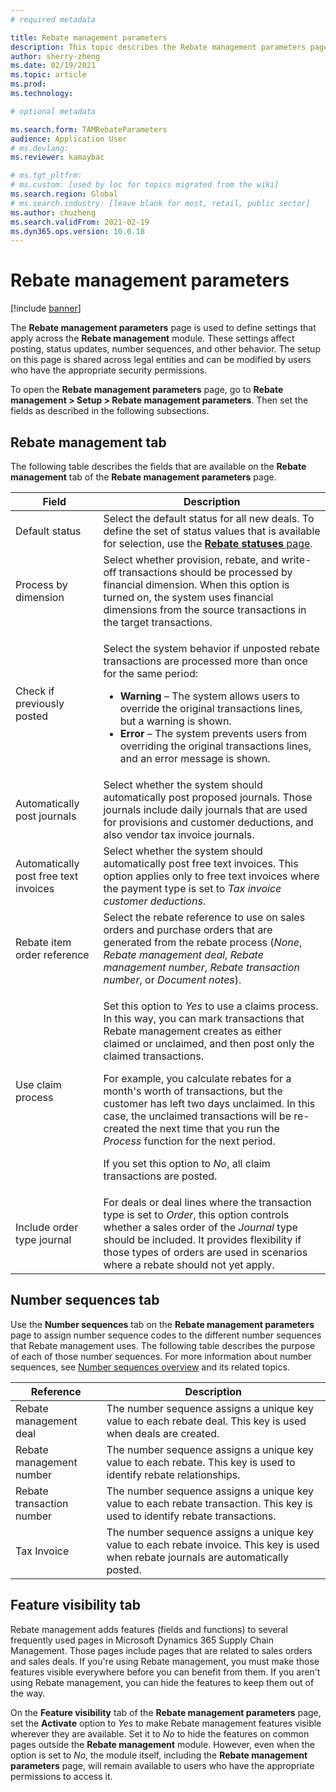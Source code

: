 ```yaml
---
# required metadata

title: Rebate management parameters
description: This topic describes the Rebate management parameters page. This page contains settings that affect posting, status updates, number sequences, and other behavior.
author: sherry-zheng
ms.date: 02/19/2021
ms.topic: article
ms.prod: 
ms.technology: 

# optional metadata

ms.search.form: TAMRebateParameters
audience: Application User
# ms.devlang: 
ms.reviewer: kamaybac

# ms.tgt_pltfrm: 
# ms.custom: [used by loc for topics migrated from the wiki]
ms.search.region: Global
# ms.search.industry: [leave blank for most, retail, public sector]
ms.author: chuzheng
ms.search.validFrom: 2021-02-19
ms.dyn365.ops.version: 10.0.18
---
```


# Rebate management parameters

[!include [banner](../includes/banner.md)]

The **Rebate management parameters** page is used to define settings that apply across the **Rebate management** module. These settings affect posting, status updates, number sequences, and other behavior. The setup on this page is shared across legal entities and can be modified by users who have the appropriate security permissions.

To open the **Rebate management parameters** page, go to **Rebate management \> Setup \> Rebate management parameters**. Then set the fields as described in the following subsections.

## Rebate management tab

The following table describes the fields that are available on the **Rebate management** tab of the **Rebate management parameters** page.

| Field | Description |
|---|---|
| Default status | Select the default status for all new deals. To define the set of status values that is available for selection, use the [**Rebate statuses** page](rebate-statuses.md). |
| Process by dimension | Select whether provision, rebate, and write-off transactions should be processed by financial dimension. When this option is turned on, the system uses financial dimensions from the source transactions in the target transactions. |
| Check if previously posted | <p>Select the system behavior if unposted rebate transactions are processed more than once for the same period:</p><ul><li>**Warning** – The system allows users to override the original transactions lines, but a warning is shown.</li><li>**Error** – The system prevents users from overriding the original transactions lines, and an error message is shown. |
| Automatically post journals | Select whether the system should automatically post proposed journals. Those journals include daily journals that are used for provisions and customer deductions, and also vendor tax invoice journals. |
| Automatically post free text invoices | Select whether the system should automatically post free text invoices. This option applies only to free text invoices where the payment type is set to *Tax invoice customer deductions*. |
| Rebate item order reference | Select the rebate reference to use on sales orders and purchase orders that are generated from the rebate process (*None*, *Rebate management deal*, *Rebate management number*, *Rebate transaction number*, or *Document notes*). |
| Use claim process | <p>Set this option to *Yes* to use a claims process. In this way, you can mark transactions that Rebate management creates as either claimed or unclaimed, and then post only the claimed transactions.</p><p>For example, you calculate rebates for a month's worth of transactions, but the customer has left two days unclaimed. In this case, the unclaimed transactions will be re-created the next time that you run the *Process* function for the next period.</p><p>If you set this option to *No*, all claim transactions are posted.</p> |
| Include order type journal | For deals or deal lines where the transaction type is set to *Order*, this option controls whether a sales order of the *Journal* type should be included. It provides flexibility if those types of orders are used in scenarios where a rebate should not yet apply. |

## Number sequences tab

Use the **Number sequences** tab on the **Rebate management parameters** page to assign number sequence codes to the different number sequences that Rebate management uses. The following table describes the purpose of each of those number sequences. For more information about number sequences, see [Number sequences overview](../../fin-ops-core/fin-ops/organization-administration/number-sequence-overview.md) and its related topics.

| Reference | Description |
|---|---|
| Rebate management deal | The number sequence assigns a unique key value to each rebate deal. This key is used when deals are created. |
| Rebate management number | The number sequence assigns a unique key value to each rebate. This key is used to identify rebate relationships. |
| Rebate transaction number | The number sequence assigns a unique key value to each rebate transaction. This key is used to identify rebate transactions. |
| Tax Invoice | The number sequence assigns a unique key value to each rebate invoice. This key is used when rebate journals are automatically posted. |

## Feature visibility tab

Rebate management adds features (fields and functions) to several frequently used pages in Microsoft Dynamics 365 Supply Chain Management. Those pages include pages that are related to sales orders and sales deals. If you're using Rebate management, you must make those features visible everywhere before you can benefit from them. If you aren't using Rebate management, you can hide the features to keep them out of the way.

On the **Feature visibility** tab of the **Rebate management parameters** page, set the **Activate** option to *Yes* to make Rebate management features visible wherever they are available. Set it to *No* to hide the features on common pages outside the **Rebate management** module. However, even when the option is set to *No*, the module itself, including the **Rebate management parameters** page, will remain available to users who have the appropriate permissions to access it.

